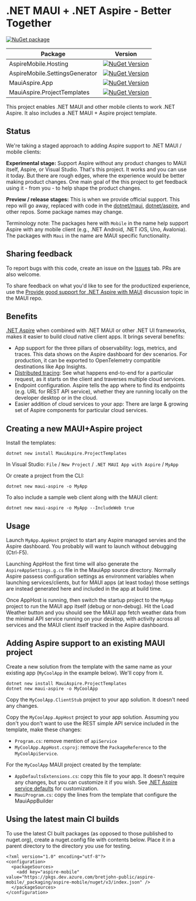 # .NET MAUI + .NET Aspire - Better Together

[![NuGet package](https://img.shields.io/nuget/v/AspireMobile.svg)](https://nuget.org/packages/MauiAspire)

| Package | Version |
| ------- | ------- |
| AspireMobile.Hosting | [![NuGet Version](https://img.shields.io/nuget/v/AspireMobile.Hosting.svg)](https://nuget.org/packages/AspireMobile.Hosting) |
| AspireMobile.SettingsGenerator | [![NuGet Version](https://img.shields.io/nuget/v/AspireMobile.SettingsGenerator.svg)](https://nuget.org/packages/AspireMobile.SettingsGenerator) |
| MauiAspire.App | [![NuGet Version](https://img.shields.io/nuget/v/MauiAspire.App.svg)](https://nuget.org/packages/MauiAspire.App) |
| MauiAspire.ProjectTemplates | [![NuGet Version](https://img.shields.io/nuget/v/MauiAspire.ProjectTemplates.svg)](https://nuget.org/packages/MauiAspire.ProjectTemplates) |


This project enables .NET MAUI and other mobile clients to work .NET Aspire. It also includes a .NET MAUI + Aspire project template.

## Status

We're taking a staged approach to adding Aspire support to .NET MAUI / mobile clients:

**Experimental stage:** Support Aspire without any product changes to MAUI itself, Aspire, or Visual Studio. That's this project. It works and you can use it today. But there are rough edges, where the experience would be better making product changes. One main goal of the
this project to get feedback using it - from you - to help shape the product changes.

**Preview / release stages:** This is when we provide official support. This repo will go away, replaced with code in the
[dotnet/maui](https://github.com/dotnet/maui), [dotnet/aspire](https://github.com/dotnet/aspire), and other repos. Some package names may change.

Terminology note: The packages here with `Mobile` in the name help support Aspire with any mobile client (e.g., .NET Android, .NET iOS, Uno, Avalonia). The packages with `Maui` in the name are MAUI specific functionality.

## Sharing feedback

To report bugs with this code, create an issue on the [Issues](https://github.com/BretJohnson/aspire-mobile/issues) tab. PRs are also welcome.

To share feedback on what you'd like to see for the productized experience, use the [Provide good support for .NET Aspire with MAUI](https://github.com/dotnet/maui/discussions/21064) discussion topic in the MAUI repo.

## Benefits

[.NET Aspire](https://learn.microsoft.com/en-us/dotnet/aspire/get-started/aspire-overview) when combined with .NET MAUI or other .NET UI frameworks, makes it easier to build cloud native client apps.
It brings several benefits:

- App support for the three pillars of observability: logs, metrics, and traces. This data shows on the Aspire dashboard for dev scenarios. For production, it can be exported to
OpenTelemetry compatible destinations like App Insights.
- [Distributed tracing](https://learn.microsoft.com/en-us/dotnet/core/diagnostics/distributed-tracing): See what happens end-to-end for a particular request, as it starts on the client and traverses multiple cloud services.
- Endpoint configuration. Aspire tells the app where to find its endpoints (e.g. URL for REST API service), whether they are running locally on the developer desktop or in
the cloud.
- Easier addition of cloud services to your app: There are large & growing set of Aspire components for particular cloud services.

## Creating a new MAUI+Aspire project

Install the templates:
```
dotnet new install MauiAspire.ProjectTemplates
```

In Visual Studio: `File` / `New Project` / `.NET MAUI App with Aspire` / `MyApp`

Or create a project from the CLI:
```
dotnet new maui-aspire -o MyApp
```

To also include a sample web client along with the MAUI client:
```
dotnet new maui-aspire -o MyApp --IncludeWeb true
```

## Usage

Launch `MyApp.AppHost` project to start any Aspire managed servies and the Aspire dashboard. You probably will want to launch without debugging (Ctrl-F5).

Launching AppHost the first time will also generate the `AspireAppSettings.g.cs` file in the MauiApp source directory.
Normally Aspire passess configuration settings as environment variables when launching services/clients, but for MAUI
apps (at least today) those settings are instead generated here and included in the app at build time.

Once AppHost is running, then switch the startup project to the `MyApp` project to run the MAUI app itself (debug or non-debug).
Hit the Load Weather button and you should see the MAUI app fetch weather data from the minimal API service running on your desktop, with activity across all services and the MAUI client itself tracked in the Aspire dashboard.

## Adding Aspire support to an existing MAUI project

Create a new solution from the template with the same name as your existing app (`MyCoolApp` in the example below). We'll copy from it.
```
dotnet new install MauiAspire.ProjectTemplates
dotnet new maui-aspire -o MyCoolApp
```

Copy the `MyCoolApp.ClientStub` project to your app solution. It doesn't need any changes.

Copy the `MyCoolApp.AppHost` project to your app solution. Assuming you don't you don't want to
use the REST simple API service included in the template, make these changes:
* `Program.cs`: remove mention of `apiService`
* `MyCoolApp.AppHost.csproj`: remove the `PackageReference` to the `MyCoolApiService`.

For the `MyCoolApp` MAUI project created by the template:
* `AppDefaultsExtensions.cs`: copy this file to your app. It doesn't require any changes, but you can customize it if you wish. See [.NET Aspire service defaults](https://learn.microsoft.com/en-us/dotnet/aspire/fundamentals/service-defaults) for customization.
* `MauiProgram.cs`: copy the lines from the template that configure the MauiAppBuilder

## Using the latest main CI builds

To use the latest CI built packages (as opposed to those published to nuget.org), create a nuget.config file with contents below. Place it in a parent directory to the directory you use for testing.

```
<?xml version="1.0" encoding="utf-8"?>
<configuration>
  <packageSources>
    <add key="aspire-mobile" value="https://pkgs.dev.azure.com/bretjohn-public/aspire-mobile/_packaging/aspire-mobile/nuget/v3/index.json" />
  </packageSources>
</configuration>
```
